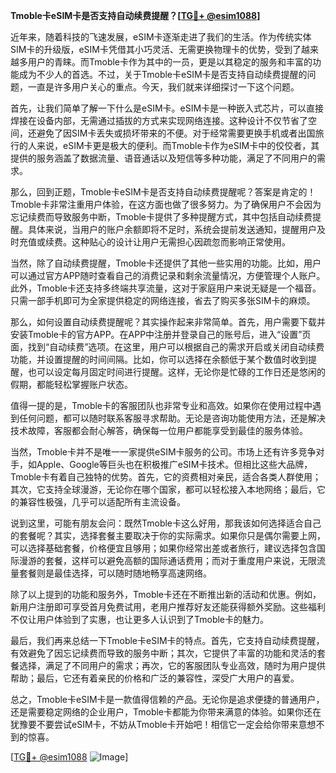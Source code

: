 **Tmoble卡eSIM卡是否支持自动续费提醒？[[TG💪+ @esim1088](https://t.me/s/esim1088)]**

近年来，随着科技的飞速发展，eSIM卡逐渐走进了我们的生活。作为传统实体SIM卡的升级版，eSIM卡凭借其小巧灵活、无需更换物理卡的优势，受到了越来越多用户的青睐。而Tmoble卡作为其中的一员，更是以其稳定的服务和丰富的功能成为不少人的首选。不过，关于Tmoble卡eSIM卡是否支持自动续费提醒的问题，一直是许多用户关心的重点。今天，我们就来详细探讨一下这个问题。

首先，让我们简单了解一下什么是eSIM卡。eSIM卡是一种嵌入式芯片，可以直接焊接在设备内部，无需通过插拔的方式来实现网络连接。这种设计不仅节省了空间，还避免了因SIM卡丢失或损坏带来的不便。对于经常需要更换手机或者出国旅行的人来说，eSIM卡更是极大的便利。而Tmoble卡作为eSIM卡中的佼佼者，其提供的服务涵盖了数据流量、语音通话以及短信等多种功能，满足了不同用户的需求。

那么，回到正题，Tmoble卡eSIM卡是否支持自动续费提醒呢？答案是肯定的！Tmoble卡非常注重用户体验，在这方面也做了很多努力。为了确保用户不会因为忘记续费而导致服务中断，Tmoble卡提供了多种提醒方式，其中包括自动续费提醒。具体来说，当用户的账户余额即将不足时，系统会提前发送通知，提醒用户及时充值或续费。这种贴心的设计让用户无需担心因疏忽而影响正常使用。

当然，除了自动续费提醒，Tmoble卡还提供了其他一些实用的功能。比如，用户可以通过官方APP随时查看自己的消费记录和剩余流量情况，方便管理个人账户。此外，Tmoble卡还支持多终端共享流量，这对于家庭用户来说无疑是一个福音。只需一部手机即可为全家提供稳定的网络连接，省去了购买多张SIM卡的麻烦。

那么，如何设置自动续费提醒呢？其实操作起来非常简单。首先，用户需要下载并安装Tmoble卡的官方APP。在APP中注册并登录自己的账号后，进入“设置”页面，找到“自动续费”选项。在这里，用户可以根据自己的需求开启或关闭自动续费功能，并设置提醒的时间间隔。比如，你可以选择在余额低于某个数值时收到提醒，也可以设定每月固定时间进行提醒。这样，无论你是忙碌的工作日还是悠闲的假期，都能轻松掌握账户状态。

值得一提的是，Tmoble卡的客服团队也非常专业和高效。如果你在使用过程中遇到任何问题，都可以随时联系客服寻求帮助。无论是咨询功能使用方法，还是解决技术故障，客服都会耐心解答，确保每一位用户都能享受到最佳的服务体验。

当然，Tmoble卡并不是唯一一家提供eSIM卡服务的公司。市场上还有许多竞争对手，如Apple、Google等巨头也在积极推广eSIM卡技术。但相比这些大品牌，Tmoble卡有着自己独特的优势。首先，它的资费相对亲民，适合各类人群使用；其次，它支持全球漫游，无论你在哪个国家，都可以轻松接入本地网络；最后，它的兼容性极强，几乎可以适配所有主流设备。

说到这里，可能有朋友会问：既然Tmoble卡这么好用，那我该如何选择适合自己的套餐呢？其实，选择套餐主要取决于你的实际需求。如果你只是偶尔需要上网，可以选择基础套餐，价格便宜且够用；如果你经常出差或者旅行，建议选择包含国际漫游的套餐，这样可以避免高额的国际通话费用；而对于重度用户来说，无限流量套餐则是最佳选择，可以随时随地畅享高速网络。

除了以上提到的功能和服务外，Tmoble卡还在不断推出新的活动和优惠。例如，新用户注册即可享受首月免费试用，老用户推荐好友还能获得额外奖励。这些福利不仅让用户体验到了实惠，也让更多人认识到了Tmoble卡的魅力。

最后，我们再来总结一下Tmoble卡eSIM卡的特点。首先，它支持自动续费提醒，有效避免了因忘记续费而导致的服务中断；其次，它提供了丰富的功能和灵活的套餐选择，满足了不同用户的需求；再次，它的客服团队专业高效，随时为用户提供帮助；最后，它还有着亲民的价格和广泛的兼容性，深受广大用户的喜爱。

总之，Tmoble卡eSIM卡是一款值得信赖的产品。无论你是追求便捷的普通用户，还是需要稳定网络的企业用户，Tmoble卡都能为你带来满意的体验。如果你还在犹豫要不要尝试eSIM卡，不妨从Tmoble卡开始吧！相信它一定会给你带来意想不到的惊喜。

[[TG💪+ @esim1088](https://t.me/s/esim1088) ![Image](https://i.postimg.cc/4NQfJmqS/Snipaste-2025-05-13-00-14-12.png)]